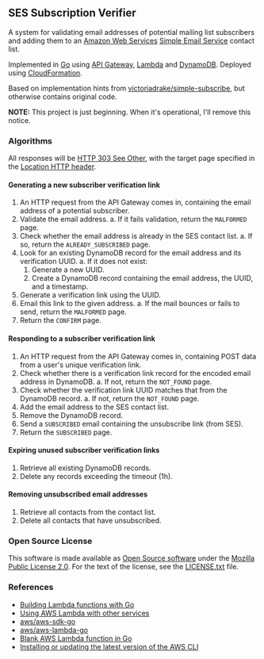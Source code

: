 ## SES Subscription Verifier

A system for validating email addresses of potential mailing list subscribers
and adding them to an [Amazon Web Services][] [Simple Email Service][]
contact list.

Implemented in [Go][] using [API Gateway][], [Lambda][] and [DynamoDB][].
Deployed using [CloudFormation][].

Based on implementation hints from [victoriadrake/simple-subscribe][], but
otherwise contains original code.

**NOTE:** This project is just beginning. When it's operational, I'll remove
this notice.

### Algorithms

All responses will be [HTTP 303 See Other][], with the target page specified in
the [Location HTTP header][].

#### Generating a new subscriber verification link

1. An HTTP request from the API Gateway comes in, containing the email address
   of a potential subscriber.
1. Validate the email address.
   a. If it fails validation, return the `MALFORMED` page.
1. Check whether the email address is already in the SES contact list.
   a. If so, return the `ALREADY_SUBSCRIBED` page.
1. Look for an existing DynamoDB record for the email address and its
   verification UUID.
   a. If it does not exist:
      1. Generate a new UUID.
      1. Create a DynamoDB record containing the email address, the UUID, and a
         timestamp.
1. Generate a verification link using the UUID.
1. Email this link to the given address.
   a. If the mail bounces or fails to send, return the `MALFORMED` page.
1. Return the `CONFIRM` page.

#### Responding to a subscriber verification link

1. An HTTP request from the API Gateway comes in, containing POST data from a
   user's unique verification link.
1. Check whether there is a verification link record for the encoded email
   address in DynamoDB.
   a. If not, return the `NOT_FOUND` page.
1. Check whether the verification link UUID matches that from the DynamoDB
   record.
   a. If not, return the `NOT_FOUND` page.
1. Add the email address to the SES contact list.
1. Remove the DynamoDB record.
1. Send a `SUBSCRIBED` email containing the unsubscribe link (from SES).
1. Return the `SUBSCRIBED` page.

#### Expiring unused subscriber verification links

1. Retrieve all existing DynamoDB records.
1. Delete any records exceeding the timeout (1h).

#### Removing unsubscribed email addresses

1. Retrieve all contacts from the contact list.
1. Delete all contacts that have unsubscribed.

### Open Source License

This software is made available as [Open Source software][oss-def] under the
[Mozilla Public License 2.0][]. For the text of the license, see the
[LICENSE.txt](LICENSE.txt) file.

### References

- [Building Lambda functions with Go][]
- [Using AWS Lambda with other services][]
- [aws/aws-sdk-go][]
- [aws/aws-lambda-go][]
- [Blank AWS Lambda function in Go][]
- [Installing or updating the latest version of the AWS CLI][]

[Amazon Web Services]: https://aws.amazon.com
[Simple Email Service]: https://aws.amazon.com/ses/
[Go]: https://go.dev/
[API Gateway]: https://aws.amazon.com/api-gateway/
[Lambda]: https://aws.amazon.com/lambda/
[DynamoDB]: https://aws.amazon.com/dynamodb/
[CloudFormation]: https://aws.amazon.com/cloudformation/
[victoriadrake/simple-subscribe]: https://github.com/victoriadrake/simple-subscribe/
[HTTP 303 See Other]: https://developer.mozilla.org/en-US/docs/Web/HTTP/Status/303
[Location HTTP Header]: https://developer.mozilla.org/en-US/docs/Web/HTTP/Headers/Location
[oss-def]:     https://opensource.org/osd-annotated
[Mozilla Public License 2.0]: https://www.mozilla.org/en-US/MPL/
[Building Lambda functions with Go]: https://docs.aws.amazon.com/lambda/latest/dg/lambda-golang.html
[Using AWS Lambda with other services]: https://docs.aws.amazon.com/lambda/latest/dg/lambda-services.html
[aws/aws-sdk-go]: https://github.com/aws/aws-sdk-go
[aws/aws-lambda-go]: https://github.com/aws/aws-lambda-go
[Blank AWS Lambda function in Go]: https://github.com/awsdocs/aws-lambda-developer-guide/tree/main/sample-apps/blank-go
[Installing or updating the latest version of the AWS CLI]: https://docs.aws.amazon.com/cli/latest/userguide/getting-started-install.html
